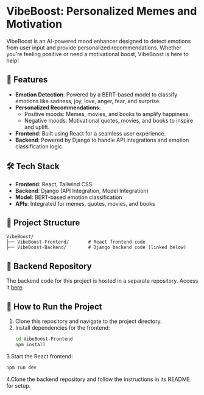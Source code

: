 # VibeBoost: Personalized Memes and Motivation  

VibeBoost is an AI-powered mood enhancer designed to detect emotions from user input and provide personalized recommendations. Whether you're feeling positive or need a motivational boost, VibeBoost is here to help!  

## 🌟 Features  
- **Emotion Detection**: Powered by a BERT-based model to classify emotions like sadness, joy, love, anger, fear, and surprise.  
- **Personalized Recommendations**:  
  - Positive moods: Memes, movies, and books to amplify happiness.  
  - Negative moods: Motivational quotes, movies, and books to inspire and uplift.  
- **Frontend**: Built using React for a seamless user experience.  
- **Backend**: Powered by Django to handle API integrations and emotion classification logic.  

## 🛠️ Tech Stack  
- **Frontend**: React, Tailwind CSS  
- **Backend**: Django (API Integration, Model Integration)  
- **Model**: BERT-based emotion classification  
- **APIs**: Integrated for memes, quotes, movies, and books  

## 🚀 Project Structure 
```plaintext
VibeBoost/  
├── VibeBoost-Frontend/       # React frontend code  
├── VibeBoost-Backend/        # Django backend code (linked below)  
```
## 📂 Backend Repository  
The backend code for this project is hosted in a separate repository. Access it [here](https://github.com/anonymous-574/VibeBoost-Backend).  

## 📖 How to Run the Project  
1. Clone this repository and navigate to the project directory.  
2. Install dependencies for the frontend:  
   ```bash  
   cd VibeBoost-Frontend  
   npm install  
3.Start the React frontend:
```bash
npm run dev
```
4.Clone the backend repository and follow the instructions in its README for setup.

